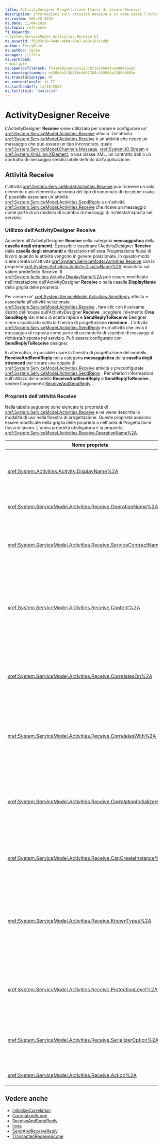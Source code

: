 ```yaml
---
title: ActivityDesigner Progettazione flussi di lavoro-Receive
description: Informazioni sull'attività Receive e su come usare l'ActivityDesigner Receive per creare e configurare un'attività Receive.
ms.custom: SEO-VS-2020
ms.date: 11/04/2016
ms.topic: reference
f1_keywords:
- System.ServiceModel.Activities.Receive.UI
ms.assetid: f58d3c70-944d-4bb4-90a7-e68c103caddc
author: TerryGLee
ms.author: tglee
manager: jillfra
ms.workload:
- multiple
ms.openlocfilehash: f6414d92cea867a1235d73a39b6415ab884651ec
ms.sourcegitcommit: ed26b6e313b766c4d92764c303954e2385c6693e
ms.translationtype: MT
ms.contentlocale: it-IT
ms.lasthandoff: 11/10/2020
ms.locfileid: "94434194"
---
```

# <a name="receive-activity-designer"></a>ActivityDesigner Receive

L'ActivityDesigner **Receive** viene utilizzato per creare e configurare un' <xref:System.ServiceModel.Activities.Receive> attività. Un'attività <xref:System.ServiceModel.Activities.Receive> è un'attività che riceve un messaggio che può essere un tipo incorporato, quale <xref:System.ServiceModel.Channels.Message>, <xref:System.IO.Stream> o <xref:System.Xml.Linq.XElement>, o una classe XML, un contratto dati o un contratto di messaggio serializzabile definito dall'applicazione.

## <a name="the-receive-activity"></a>Attività Receive

L'attività <xref:System.ServiceModel.Activities.Receive> può ricevere un solo elemento o più elementi a seconda del tipo di contenuto di ricezione usato. È possibile associare un'attività <xref:System.ServiceModel.Activities.SendReply> a un'attività <xref:System.ServiceModel.Activities.Receive> che riceve un messaggio come parte di un modello di scambio di messaggi di richiesta/risposta nel servizio.

### <a name="using-the-receive-activity-designer"></a>Utilizzo dell'ActivityDesigner Receive

Accedere all'ActivityDesigner **Receive** nella categoria **messaggistica** della **casella degli strumenti**. È possibile trascinare l'ActivityDesigner **Receive** dalla **casella degli strumenti** e rilasciarlo nell'area Progettazione flussi di lavoro quando le attività vengono in genere posizionate. In questo modo viene creata un'attività <xref:System.ServiceModel.Activities.Receive> con la proprietà <xref:System.Activities.Activity.DisplayName%2A> impostata sul valore predefinito Receive. Il <xref:System.Activities.Activity.DisplayName%2A> può essere modificato nell'intestazione dell'ActivityDesigner **Receive** o nella casella **DisplayName** della griglia delle proprietà.

Per creare un' <xref:System.ServiceModel.Activities.SendReply> attività e associarla all'attività selezionata <xref:System.ServiceModel.Activities.Receive> , fare clic con il pulsante destro del mouse sull'ActivityDesigner **Receive** , scegliere l'elemento **Crea SendReply** dal menu di scelta rapida e **SendReplyToReceive** Designer viene visualizzato sotto la finestra di progettazione **ricezione** . L'attività <xref:System.ServiceModel.Activities.SendReply> è un'attività che invia il messaggio di risposta come parte di un modello di scambio di messaggi di richiesta/risposta nel servizio. Può essere configurato con **SendReplyToReceive** designer.

In alternativa, è possibile usare la finestra di progettazione del modello **ReceiveAndSendReply** nella categoria **messaggistica** della **casella degli strumenti** per creare una coppia di <xref:System.ServiceModel.Activities.Receive> attività e preconfigurate <xref:System.ServiceModel.Activities.SendReply> . Per ulteriori informazioni sull'utilizzo del modello **ReceiveAndSendReply** e **SendReplyToReceive** , vedere l'argomento [ReceiveAndSendReply](../workflow-designer/receiveandsendreply-template-designer.md) .

### <a name="the-receive-activity-properties"></a>Proprietà dell'attività Receive

Nella tabella seguente sono elencate le proprietà di <xref:System.ServiceModel.Activities.Receive> e ne viene descritta la modalità di uso nella finestra di progettazione. Queste proprietà possono essere modificate nella griglia delle proprietà o nell'area di Progettazione flussi di lavoro. L'unica proprietà obbligatoria è la proprietà <xref:System.ServiceModel.Activities.Receive.OperationName%2A>.

| Nome proprietà | Obbligatoria | Uso |
|-|----------|-|
| <xref:System.Activities.Activity.DisplayName%2A> | Falso | Specifica il nome descrittivo dell'attività <xref:System.ServiceModel.Activities.Receive>. Il valore predefinito è Receive.<br /><br /> Sebbene non sia obbligatorio specificare un valore non predefinito per la proprietà descrittiva <xref:System.Activities.Activity.DisplayName%2A>, è consigliabile farlo. |
| <xref:System.ServiceModel.Activities.Receive.OperationName%2A> | Vero | Specifica il nome dell'operazione del servizio implementata da questa attività <xref:System.ServiceModel.Activities.Receive>. Questa proprietà viene utilizzata per costruire il valore predefinito per la proprietà **Action** se la proprietà **Action** non è impostata in modo esplicito. |
| <xref:System.ServiceModel.Activities.Receive.ServiceContractName%2A> | Falso | Specifica il nome del contratto di servizio. Questa proprietà viene usata per raggruppare operazioni del servizio in contratti di servizio singoli. Tutte le attività <xref:System.ServiceModel.Activities.Receive> con lo stesso <xref:System.ServiceModel.Activities.Receive.ServiceContractName%2A> vengono raggruppate nello stesso contratto di servizio (tipo di porta WSDL). Il valore predefinito è il nome CLR completo dell'attività di livello superiore (radice). |
| <xref:System.ServiceModel.Activities.Receive.Content%2A> | Falso | Specifica il contenuto del messaggio o del parametro da ricevere. Può essere un'attività <xref:System.ServiceModel.Activities.ReceiveMessageContent> o un'attività <xref:System.ServiceModel.Activities.ReceiveParametersContent>. Modificare questa proprietà selezionando il pulsante con i puntini di sospensione accanto al campo **contenuto** nella griglia delle proprietà o facendo clic sul pulsante **Definisci...** accanto all'etichetta **contenuto** nell'area di progettazione dell'attività di **ricezione** . Entrambi visualizzano la finestra di dialogo **Definizione contenuto** . Per ulteriori informazioni sull'utilizzo di questa casella, vedere l'argomento relativo alla finestra di [dialogo Definizione contenuto](../workflow-designer/content-definition-dialog-box.md) . |
| <xref:System.ServiceModel.Activities.Receive.CorrelatesOn%2A> | Falso | Specifica le correlazioni tra le attività <xref:System.ServiceModel.Activities.Receive> nelle operazioni del servizio di un flusso di lavoro con un oggetto <xref:System.ServiceModel.MessageQuerySet>. Fare clic sul pulsante con i puntini di sospensione accanto alla <xref:System.ServiceModel.Activities.Receive.CorrelatesOn%2A> proprietà nella griglia proprietà per aprire la finestra di dialogo **definizione CorrelatesOn** . Per ulteriori informazioni sull'utilizzo di questa finestra di dialogo, vedere l'argomento relativo alla finestra di [dialogo Definizione contenuto](../workflow-designer/content-definition-dialog-box.md) . |
| <xref:System.ServiceModel.Activities.Receive.CorrelatesWith%2A> | Falso | Specifica l'oggetto <xref:System.ServiceModel.Activities.CorrelationHandle> usato per indirizzare il messaggio all'istanza del flusso di lavoro appropriata.<br /><br /> Fare clic sul pulsante con i puntini di sospensione accanto alla <xref:System.ServiceModel.Activities.Receive.CorrelatesWith%2A> proprietà nella griglia proprietà per aprire la finestra di dialogo **Editor espressioni** . Per ulteriori informazioni sull'utilizzo di questa finestra di dialogo, vedere l'argomento [procedura: utilizzare l'editor di espressioni](../workflow-designer/how-to-use-the-expression-editor.md) . |
| <xref:System.ServiceModel.Activities.Receive.CorrelationInitializers%2A> | Falso | Specifica la raccolta di oggetti <xref:System.ServiceModel.Activities.CorrelationInitializer> che inizializzano più oggetti <xref:System.ServiceModel.Activities.CorrelationHandle> che configurano questa attività <xref:System.ServiceModel.Activities.Receive> all'interno del flusso di lavoro. Fare clic sul pulsante con i puntini di sospensione accanto alla <xref:System.ServiceModel.Activities.Receive.CorrelationInitializers%2A> proprietà nella griglia proprietà per aprire la finestra di dialogo **Aggiungi inizializzatori di correlazione** . Per ulteriori informazioni sull'utilizzo di questa casella, vedere l'argomento relativo alla finestra di [dialogo Aggiungi CorrelationInitializers](../workflow-designer/add-correlationinitializers-dialog-box.md) . |
| <xref:System.ServiceModel.Activities.Receive.CanCreateInstance%2A> | Falso | Specifica un valore che determina se viene creata una nuova istanza del flusso di lavoro per elaborare il messaggio se quest'ultimo non è correlato a un'istanza del flusso di lavoro esistente. Se il valore è impostato su **true** , viene creata una nuova istanza del flusso di lavoro per elaborare il messaggio quando il messaggio non è correlato a un'istanza del flusso di lavoro esistente. |
| <xref:System.ServiceModel.Activities.Receive.KnownTypes%2A> | Falso | Specifica una raccolta di tipi noti per l'operazione del servizio implementata da questa attività <xref:System.ServiceModel.Activities.Receive>. Questa proprietà deve essere usata insieme alla proprietà <xref:System.ServiceModel.Activities.Receive.SerializerOption%2A> impostata su <xref:System.Runtime.Serialization.DataContractSerializer>. Viene ignorata se viene usato <xref:System.Xml.Serialization.XmlSerializer>.<br /><br /> Selezionare il pulsante con i puntini di sospensione accanto al campo **knownTypes** nella griglia delle proprietà per visualizzare la finestra di dialogo **Editor raccolta** di tipi con cui è possibile aggiungere tipi rilevanti. Per ulteriori informazioni sull'utilizzo di questa casella, vedere l'argomento della finestra di [dialogo Editor raccolta di tipi](../workflow-designer/type-collection-editor-dialog-box.md) . |
| <xref:System.ServiceModel.Activities.Receive.ProtectionLevel%2A> | Falso | Specifica il tipo di <xref:System.Net.Security.ProtectionLevel> applicato al messaggio.<br /><br /> 1.  <xref:System.Net.Security.ProtectionLevel> indica solo l'autenticazione.<br />2.  <xref:System.Net.Security.ProtectionLevel> indica i dati del segno che consentono di garantire l'integrità dei dati trasmessi.<br />3.  <xref:System.Net.Security.ProtectionLevel> significa crittografare e firmare i dati per garantire la riservatezza e l'integrità dei dati trasmessi. |
| <xref:System.ServiceModel.Activities.Receive.SerializerOption%2A> | Falso | Specifica il tipo di serializzatore da usare per l'operazione del servizio implementata dall'attività <xref:System.ServiceModel.Activities.Receive>. Il valore predefinito è <xref:System.Runtime.Serialization.DataContractSerializer>, che serializza e deserializza un'istanza di un tipo in un documento o un flusso XML che usa un contratto dati fornito. È inoltre possibile usare <xref:System.Xml.Serialization.XmlSerializer> se è richiesto un maggiore controllo sul codice XML. |
| <xref:System.ServiceModel.Activities.Receive.Action%2A> | Falso | Specifica l'intestazione Action del messaggio. Se non è impostata in modo esplicito, il valore predefinito è: `https://tempuri.org/{service contract namespace}/{service contract name}/{operation name}` . |

## <a name="see-also"></a>Vedere anche

- [InitializeCorrelation](../workflow-designer/initializecorrelation-activity-designer.md)
- [CorrelationScope](../workflow-designer/correlationscope-activity-designer.md)
- [ReceiveAndSendReply](../workflow-designer/receiveandsendreply-template-designer.md)
- [Invia](../workflow-designer/send-activity-designer.md)
- [SendAndReceiveReply](../workflow-designer/sendandreceivereply-template-designer.md)
- [TransactedReceiveScope](../workflow-designer/transactedreceivescope-activity-designer.md)
